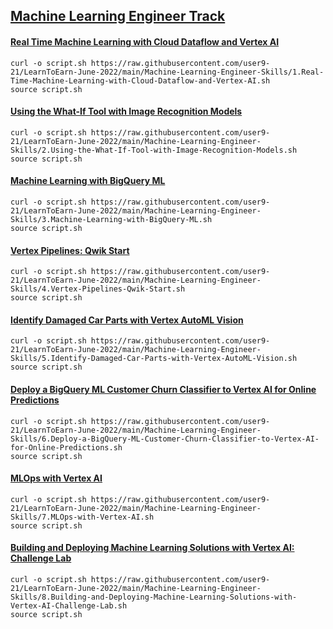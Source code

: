 ## [Machine Learning Engineer Track](https://www.cloudskillsboost.google/games/2861)

#### [Real Time Machine Learning with Cloud Dataflow and Vertex AI](https://github.com/user9-21/LearnToEarn-June-2022/blob/main/Machine-Learning-Engineer-Skills/1.Real-Time-Machine-Learning-with-Cloud-Dataflow-and-Vertex-AI.sh)
```
curl -o script.sh https://raw.githubusercontent.com/user9-21/LearnToEarn-June-2022/main/Machine-Learning-Engineer-Skills/1.Real-Time-Machine-Learning-with-Cloud-Dataflow-and-Vertex-AI.sh
source script.sh

```
 
#### [Using the What-If Tool with Image Recognition Models](https://github.com/user9-21/LearnToEarn-June-2022/blob/main/Machine-Learning-Engineer-Skills/2.Using-the-What-If-Tool-with-Image-Recognition-Models.sh)
```
curl -o script.sh https://raw.githubusercontent.com/user9-21/LearnToEarn-June-2022/main/Machine-Learning-Engineer-Skills/2.Using-the-What-If-Tool-with-Image-Recognition-Models.sh
source script.sh

```
 
#### [Machine Learning with BigQuery ML](https://github.com/user9-21/LearnToEarn-June-2022/blob/main/Machine-Learning-Engineer-Skills/3.Machine-Learning-with-BigQuery-ML.sh)
```
curl -o script.sh https://raw.githubusercontent.com/user9-21/LearnToEarn-June-2022/main/Machine-Learning-Engineer-Skills/3.Machine-Learning-with-BigQuery-ML.sh
source script.sh

```
 
#### [Vertex Pipelines: Qwik Start](https://github.com/user9-21/LearnToEarn-June-2022/blob/main/Machine-Learning-Engineer-Skills/4.Vertex-Pipelines-Qwik-Start.sh)
```
curl -o script.sh https://raw.githubusercontent.com/user9-21/LearnToEarn-June-2022/main/Machine-Learning-Engineer-Skills/4.Vertex-Pipelines-Qwik-Start.sh
source script.sh

```
 
#### [Identify Damaged Car Parts with Vertex AutoML Vision](https://github.com/user9-21/LearnToEarn-June-2022/blob/main/Machine-Learning-Engineer-Skills/5.Identify-Damaged-Car-Parts-with-Vertex-AutoML-Vision.sh)
```
curl -o script.sh https://raw.githubusercontent.com/user9-21/LearnToEarn-June-2022/main/Machine-Learning-Engineer-Skills/5.Identify-Damaged-Car-Parts-with-Vertex-AutoML-Vision.sh
source script.sh

```
 
#### [Deploy a BigQuery ML Customer Churn Classifier to Vertex AI for Online Predictions](https://github.com/user9-21/LearnToEarn-June-2022/blob/main/Machine-Learning-Engineer-Skills/6.Deploy-a-BigQuery-ML-Customer-Churn-Classifier-to-Vertex-AI-for-Online-Predictions.sh)
```
curl -o script.sh https://raw.githubusercontent.com/user9-21/LearnToEarn-June-2022/main/Machine-Learning-Engineer-Skills/6.Deploy-a-BigQuery-ML-Customer-Churn-Classifier-to-Vertex-AI-for-Online-Predictions.sh
source script.sh

```
 
#### [MLOps with Vertex AI](https://github.com/user9-21/LearnToEarn-June-2022/blob/main/Machine-Learning-Engineer-Skills/7.MLOps-with-Vertex-AI.sh)
```
curl -o script.sh https://raw.githubusercontent.com/user9-21/LearnToEarn-June-2022/main/Machine-Learning-Engineer-Skills/7.MLOps-with-Vertex-AI.sh
source script.sh

```
 
#### [Building and Deploying Machine Learning Solutions with Vertex AI: Challenge Lab](https://github.com/user9-21/LearnToEarn-June-2022/blob/main/Machine-Learning-Engineer-Skills/8.Building-and-Deploying-Machine-Learning-Solutions-with-Vertex-AI-Challenge-Lab.sh)
```
curl -o script.sh https://raw.githubusercontent.com/user9-21/LearnToEarn-June-2022/main/Machine-Learning-Engineer-Skills/8.Building-and-Deploying-Machine-Learning-Solutions-with-Vertex-AI-Challenge-Lab.sh
source script.sh

```
 